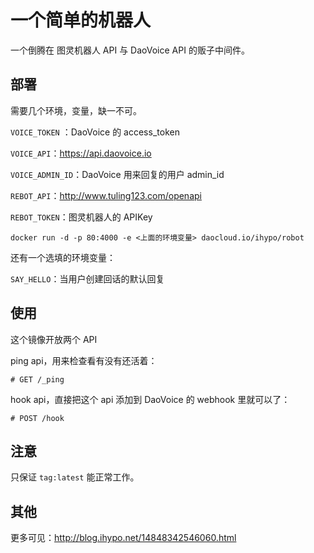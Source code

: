 # 一个简单的机器人

一个倒腾在 图灵机器人 API 与 DaoVoice API 的贩子中间件。

## 部署

需要几个环境，变量，缺一不可。

`VOICE_TOKEN` ：DaoVoice 的 access_token 

`VOICE_API`：https://api.daovoice.io 

`VOICE_ADMIN_ID`：DaoVoice 用来回复的用户 admin_id 

`REBOT_API`：http://www.tuling123.com/openapi

`REBOT_TOKEN`：图灵机器人的 APIKey  

```
docker run -d -p 80:4000 -e <上面的环境变量> daocloud.io/ihypo/robot
```

还有一个选填的环境变量：

`SAY_HELLO`：当用户创建回话的默认回复  

## 使用

这个镜像开放两个 API

ping api，用来检查看有没有还活着：

```
# GET /_ping
```

hook api，直接把这个 api 添加到 DaoVoice 的 webhook 里就可以了：

```
# POST /hook
```

## 注意

只保证 `tag:latest` 能正常工作。

## 其他

更多可见：http://blog.ihypo.net/14848342546060.html
